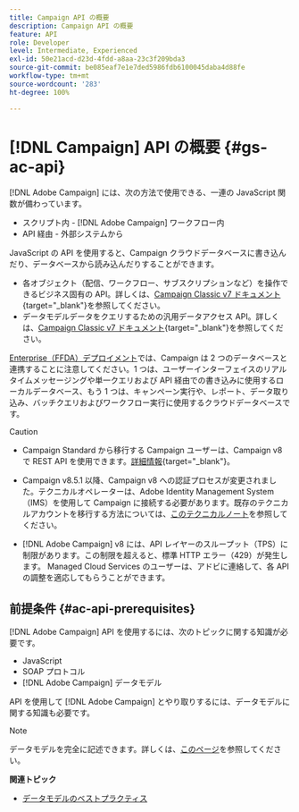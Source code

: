 ```yaml
---
title: Campaign API の概要
description: Campaign API の概要
feature: API
role: Developer
level: Intermediate, Experienced
exl-id: 50e21acd-d23d-4fdd-a8aa-23c3f209bda3
source-git-commit: be085eaf7e1e7ded5986fdb6100045daba4d88fe
workflow-type: tm+mt
source-wordcount: '283'
ht-degree: 100%

---
```


# [!DNL Campaign] API の概要 {#gs-ac-api}

[!DNL Adobe Campaign] には、次の方法で使用できる、一連の JavaScript 関数が備わっています。

* スクリプト内 - [!DNL Adobe Campaign] ワークフロー内
* API 経由 - 外部システムから

JavaScript の API を使用すると、Campaign クラウドデータベースに書き込んだり、データベースから読み込んだりすることができます。

* 各オブジェクト（配信、ワークフロー、サブスクリプションなど）を操作できるビジネス固有の API。詳しくは、[Campaign Classic v7 ドキュメント](https://experienceleague.adobe.com/docs/campaign-classic/using/configuring-campaign-classic/api/business-oriented-apis.html?lang=ja){target="_blank"}を参照してください。
* データモデルデータをクエリするための汎用データアクセス API。詳しくは、[Campaign Classic v7 ドキュメント](https://experienceleague.adobe.com/docs/campaign-classic/using/configuring-campaign-classic/api/data-oriented-apis.html?lang=ja){target="_blank"}を参照してください。

[Enterprise（FFDA）デプロイメント](../architecture/enterprise-deployment.md)では、Campaign は 2 つのデータベースと連携することに注意してください。1 つは、ユーザーインターフェイスのリアルタイムメッセージングや単一クエリおよび API 経由での書き込みに使用するローカルデータベース、もう 1 つは、キャンペーン実行や、レポート、データ取り込み、バッチクエリおよびワークフロー実行に使用するクラウドデータベースです。

>[!CAUTION]
>
>* Campaign Standard から移行する Campaign ユーザーは、Campaign v8 で REST API を使用できます。[詳細情報](https://experienceleague.adobe.com/ja/docs/experience-cloud/campaign/apis/get-started-apis){target="_blank"}。
>
>* Campaign v8.5.1 以降、Campaign v8 への認証プロセスが変更されました。テクニカルオペレーターは、Adobe Identity Management System（IMS）を使用して Campaign に接続する必要があります。既存のテクニカルアカウントを移行する方法については、[このテクニカルノート](../../technotes/upgrades/ims-migration.md)を参照してください。
>
>* [!DNL Adobe Campaign] v8 には、API レイヤーのスループット（TPS）に制限があります。この制限を超えると、標準 HTTP エラー（429）が発生します。 Managed Cloud Services のユーザーは、アドビに連絡して、各 API の調整を適応してもらうことができます。
> 

## 前提条件 {#ac-api-prerequisites}

[!DNL Adobe Campaign] API を使用するには、次のトピックに関する知識が必要です。

* JavaScript
* SOAP プロトコル
* [!DNL Adobe Campaign] データモデル

API を使用して [!DNL Adobe Campaign] とやり取りするには、データモデルに関する知識も必要です。

>[!NOTE]
>データモデルを完全に記述できます。詳しくは、[このページ](datamodel.md)を参照してください。


**関連トピック**

* [データモデルのベストプラクティス](datamodel-best-practices.md)
